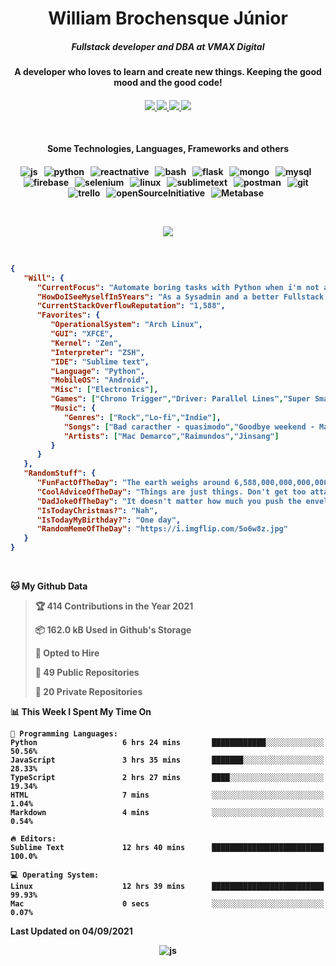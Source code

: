 <h1 align="center">William Brochensque Júnior</h1>

<h5 align="center">Fullstack developer and DBA at VMAX Digital</h5>
<h4 align="center">A developer who loves to learn and create new things. Keeping the good mood and the good code!<h4/>

<p align="center">
	<a href="https://gist.github.com/willnaoosmith">
		<img src="https://img.shields.io/badge/-Gists-000?style=for-the-badge&logo=Github&logoColor=white" />
	</a>
	<a href="https://stackoverflow.com/users/story/12368797">
		<img src="https://img.shields.io/badge/Stack_Overflow-FE7A16?style=for-the-badge&logo=stack-overflow&logoColor=white" />
	</a>
	<a href="mailto:brochensquewill@protonmail.com">
		<img src="https://img.shields.io/badge/protonmail-%238B89CC.svg?&style=for-the-badge&logo=protonmail&logoColor=white" />
	</a>
	<a href="https://www.facebook.com/willnaoosmith">
		<img src="https://img.shields.io/badge/facebook-%231877F2.svg?&style=for-the-badge&logo=facebook&logoColor=white" />
	</a>
</p>

<br>

<h4 align="center">Some Technologies, Languages, Frameworks and others<h4/>
	
<p align="center">
	<img src="https://img.shields.io/badge/JavaScript-F7DF1E?style=for-the-badge&logo=javascript&logoColor=black" alt="js" />&nbsp;&nbsp;
	<img src="https://img.shields.io/badge/python%20-%2314354C.svg?&style=for-the-badge&logo=python&logoColor=white" alt="python" />&nbsp;&nbsp;
	<img src="https://img.shields.io/badge/react_native%20-%2320232a.svg?&style=for-the-badge&logo=react&logoColor=%2361DAFB" alt="reactnative" />&nbsp;&nbsp;
	<img src="https://img.shields.io/badge/shell_script%20-%23121011.svg?&style=for-the-badge&logo=gnu-bash&logoColor=white" alt="bash" />&nbsp;&nbsp;
	<img src="https://img.shields.io/badge/flask%20-%23000.svg?&style=for-the-badge&logo=flask&logoColor=white" alt="flask" />&nbsp;&nbsp;
	<img src="https://img.shields.io/badge/MongoDB-%234ea94b.svg?&style=for-the-badge&logo=mongodb&logoColor=white" alt="mongo" />&nbsp;&nbsp;
	<img src="https://img.shields.io/badge/MySQL-00000F?style=for-the-badge&logo=mysql&logoColor=white" alt="mysql" />&nbsp;&nbsp;
	<img src="https://img.shields.io/badge/Firebase-ffca28?style=for-the-badge&logo=firebase&logoColor=black" alt="firebase" />&nbsp;&nbsp;
	<img src="https://img.shields.io/badge/Selenium-43B02A?style=for-the-badge&logo=selenium&logoColor=white" alt="selenium" />&nbsp;&nbsp;
	<img src="https://img.shields.io/badge/Linux-FCC624?style=for-the-badge&logo=linux&logoColor=black" alt="linux" />&nbsp;&nbsp;
	<img src="https://img.shields.io/badge/github_actions-2088FF?style=for-the-badge&logo=github-actions&logoColor=white" alt="sublimetext" />&nbsp;&nbsp;
	<img src="https://img.shields.io/badge/postman-FF6C37?style=for-the-badge&logo=postman&logoColor=white" alt="postman" />&nbsp;&nbsp;
	<img src="https://img.shields.io/badge/git-F05032?style=for-the-badge&logo=git&logoColor=white" alt="git" />&nbsp;&nbsp;
	<img src="https://img.shields.io/badge/trello-0079BF?style=for-the-badge&logo=trello&logoColor=white" alt="trello" />&nbsp;&nbsp;
	<img src="https://img.shields.io/badge/open_source_initiative-3DA639?style=for-the-badge&logo=open-source-initiative&logoColor=white" alt="openSourceInitiative" />&nbsp;&nbsp;
	<img src="https://img.shields.io/static/v1?style=for-the-badge&message=Metabase&color=509EE3&logo=Metabase&logoColor=FFFFFF&label=" alt="Metabase" />&nbsp;&nbsp;
</p>

</br>
<p align="center">
	<img src="https://spotify-github-profile.vercel.app/api/view?uid=12181824518&cover_image=false&theme=default" />
</p>

</br>

<!--START_SECTION:mydata-->

```json
{
   "Will": {
      "CurrentFocus": "Automate boring tasks with Python when i'm not at work",
      "HowDoISeeMyselfIn5Years": "As a Sysadmin and a better Fullstack Developer",
      "CurrentStackOverflowReputation": "1,588",
      "Favorites": {
         "OperationalSystem": "Arch Linux",
         "GUI": "XFCE",
         "Kernel": "Zen",
         "Interpreter": "ZSH",
         "IDE": "Sublime text",
         "Language": "Python",
         "MobileOS": "Android",
         "Misc": ["Electronics"],
         "Games": ["Chrono Trigger","Driver: Parallel Lines","Super Smash Brothers Melee"],
         "Music": {
            "Genres": ["Rock","Lo-fi","Indie"],
            "Songs": ["Bad caracther - quasimodo","Goodbye weekend - Mac de marco","Reggae do Maneiro - Raimundos"],
            "Artists": ["Mac Demarco","Raimundos","Jinsang"]
         }
      }
   },
   "RandomStuff": {
      "FunFactOfTheDay": "The earth weighs around 6,588,000,000,000,000,000,000,000,000 tons.",
      "CoolAdviceOfTheDay": "Things are just things. Don't get too attached to them.",
      "DadJokeOfTheDay": "It doesn't matter how much you push the envelope. It will still be stationary.",
      "IsTodayChristmas?": "Nah",
      "IsTodayMyBirthday?": "One day",
      "RandomMemeOfTheDay": "https://i.imgflip.com/5o6w8z.jpg"
   }
}
```

<!--END_SECTION:mydata-->

<br>

<!--START_SECTION:waka-->
**🐱 My Github Data** 

> 🏆 414 Contributions in the Year 2021
 > 
> 📦 162.0 kB Used in Github's Storage 
 > 
> 💼 Opted to Hire
 > 
> 📜 49 Public Repositories 
 > 
> 🔑 20 Private Repositories  
 > 
📊 **This Week I Spent My Time On** 

```text
💬 Programming Languages: 
Python                   6 hrs 24 mins       ████████████░░░░░░░░░░░░░   50.56% 
JavaScript               3 hrs 35 mins       ███████░░░░░░░░░░░░░░░░░░   28.33% 
TypeScript               2 hrs 27 mins       ████░░░░░░░░░░░░░░░░░░░░░   19.34% 
HTML                     7 mins              ░░░░░░░░░░░░░░░░░░░░░░░░░   1.04% 
Markdown                 4 mins              ░░░░░░░░░░░░░░░░░░░░░░░░░   0.54%

🔥 Editors: 
Sublime Text             12 hrs 40 mins      █████████████████████████   100.0%

💻 Operating System: 
Linux                    12 hrs 39 mins      █████████████████████████   99.93% 
Mac                      0 secs              ░░░░░░░░░░░░░░░░░░░░░░░░░   0.07%

```


 Last Updated on 04/09/2021
<!--END_SECTION:waka-->

<p align="center">
	<img src="https://komarev.com/ghpvc/?username=willnaoosmith&color=fb760b&label=Visitors" alt="js" />
</p>
